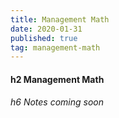 ```yaml
---
title: Management Math
date: 2020-01-31
published: true
tag: management-math
---
```


#### h2 Management Math

###### h6 Notes coming soon
